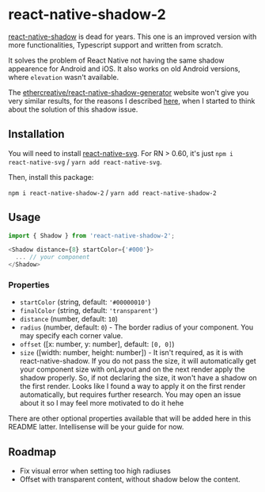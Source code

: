 # react-native-shadow-2

[react-native-shadow](https://github.com/879479119/react-native-shadow) is dead for years. This one is an improved version with more functionalities, Typescript support and written from scratch.

It solves the problem of React Native not having the same shadow appearence for Android and iOS. It also works on old Android versions, where `elevation` wasn't available.

The [ethercreative/react-native-shadow-generator](https://ethercreative.github.io/react-native-shadow-generator) website won't give you very similar results, for the reasons I described [here](https://github.com/ethercreative/react-native-shadow-generator/issues/2#issuecomment-738130722), when I started to think about the solution of this shadow issue.

## Installation

You will need to install [react-native-svg](https://github.com/react-native-svg/react-native-svg). For RN > 0.60, it's just `npm i react-native-svg` / `yarn add react-native-svg`.

Then, install this package:

`npm i react-native-shadow-2` / `yarn add react-native-shadow-2`


## Usage

```js
import { Shadow } from 'react-native-shadow-2';

<Shadow distance={8} startColor={'#000'}>
  ... // your component
</Shadow>
```

### Properties

* `startColor` (string, default: `'#00000010'`)
* `finalColor` (string, default: `'transparent'`)
* `distance` (number, default: `10`)
* `radius` (number, default: `0`) - The border radius of your component. You may specify each corner value.
* `offset` ([x: number, y: number], default: `[0, 0]`)
* `size` ([width: number, height: number]) - It isn't required, as it is with react-native-shadow. If you do not pass the size, it will automatically get your component size with onLayout and on the next render apply the shadow properly. So, if not declaring the size, it won't have a shadow on the first render. Looks like I found a way to apply it on the first render automatically, but requires further research. You may open an issue about it so I may feel more motivated to do it hehe

There are other optional properties available that will be added here in this README latter. Intellisense will be your guide for now.

## Roadmap

* Fix visual error when setting too high radiuses
* Offset with transparent content, without shadow below the content.
